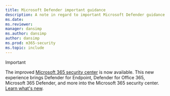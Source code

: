 ```yaml
---
title: Microsoft Defender important guidance
description: A note in regard to important Microsoft Defender guidance.
ms.date: 
ms.reviewer: 
manager: dansimp
ms.author: dansimp
author: dansimp
ms.prod: m365-security
ms.topic: include
---
```


> [!IMPORTANT]
> The improved [Microsoft 365 security center](https://security.microsoft.com) is now available. This new experience brings Defender for Endpoint, Defender for Office 365, Microsoft 365 Defender, and more into the Microsoft 365 security center. [Learn what's new](/microsoft-365/security/mtp/overview-security-center).
